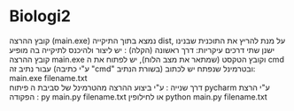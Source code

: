 # Biologi2

קובץ ההרצה (main.exe) נמצא בתוך התיקייה dist, על מנת להריץ את התוכנית שבנינו ישנן שתי דרכים עיקריות: 
דרך ראשונה (הקלה) : יש ליצור ולהיכנס לתיקייה בה מופיע קובץ ההרצה main.exe וקובץ הטקסט (שמתאר את מצב הלוח), יש לפתוח את ה cmd עבור נתיב זה (ע"י כתיבה "cmd"
בשורת הנתיב) ובטרמינל שנפתח יש לכתוב: main.exe filename.txt  
דרך שנייה : ע"י ביצוע ההרצה מהטרמינל של סביבת ה פיתוח pycharm ע"י הרצת הפקודה : py main.py filename.txt  או לחילופין python main.py filename.txt

